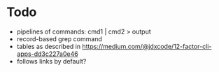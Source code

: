 # Todo

- pipelines of commands: cmd1 | cmd2 > output
- record-based grep command
- tables as described in https://medium.com/@jdxcode/12-factor-cli-apps-dd3c227a0e46
- follows links by default?
